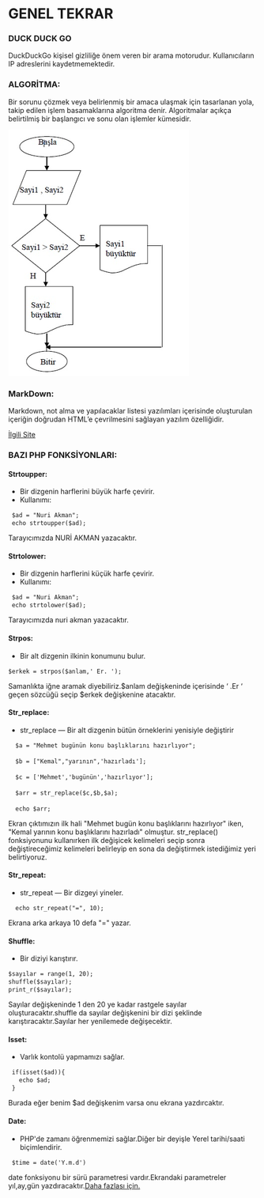 # GENEL TEKRAR

### DUCK DUCK GO
DuckDuckGo kişisel gizliliğe önem veren bir arama motorudur. Kullanıcıların IP adreslerini kaydetmemektedir.

### ALGORİTMA:
Bir sorunu çözmek veya belirlenmiş bir amaca ulaşmak için tasarlanan yola, takip edilen işlem basamaklarına algoritma denir. Algoritmalar açıkça belirtilmiş bir başlangıcı ve  sonu olan işlemler kümesidir.

![](image/akis2.jpg)

### MarkDown:
 Markdown, not alma ve yapılacaklar listesi yazılımları içerisinde oluşturulan içeriğin doğrudan HTML’e çevrilmesini sağlayan yazılım özelliğidir.

[İlgili Site](https://guides.github.com/features/mastering-markdown/)

### BAZI PHP FONKSİYONLARI:

#### Strtoupper:
- Bir dizgenin harflerini büyük harfe çevirir.
 - Kullanımı:
````
 $ad = "Nuri Akman";
 echo strtoupper($ad);
````
Tarayıcımızda NURİ AKMAN yazacaktır.

#### Strtolower:
- Bir dizgenin harflerini küçük harfe çevirir.
 - Kullanımı:
````
 $ad = "Nuri Akman";
 echo strtolower($ad);
````
Tarayıcımızda nuri akman yazacaktır.

#### Strpos:

- Bir alt dizgenin ilkinin konumunu bulur.
```
$erkek = strpos($anlam,' Er. ');
```
Samanlıkta iğne aramak diyebiliriz.$anlam değişkeninde içerisinde ‘ .Er ‘ geçen sözcüğü seçip
$erkek değişkenine atacaktır.


#### Str_replace:
- str_replace — Bir alt dizgenin bütün örneklerini yenisiyle değiştirir
```
  $a = "Mehmet bugünün konu başlıklarını hazırlıyor";

  $b = ["Kemal","yarının",'hazırladı'];

  $c = ['Mehmet','bugünün','hazırlıyor'];

  $arr = str_replace($c,$b,$a);

  echo $arr;
```
Ekran çıktımızın ilk hali "Mehmet bugün konu başlıklarını hazırlıyor" iken,
"Kemal yarının konu başlıklarını hazırladı" olmuştur. str_replace() fonksiyonunu kullanırken ilk değişicek kelimeleri seçip sonra değiştireceğimiz kelimeleri belirleyip en sona da değiştirmek istediğimiz yeri belirtiyoruz.

#### Str_repeat:
- str_repeat — Bir dizgeyi yineler.
```
  echo str_repeat("=", 10);
  ```
   Ekrana arka arkaya 10 defa "=" yazar.
#### Shuffle:
- Bir diziyi karıştırır.
```
$sayılar = range(1, 20);
shuffle($sayılar);
print_r($sayılar);
```
 Sayılar değişkeninde 1 den 20 ye kadar rastgele sayılar oluşturacaktır.shuffle da sayılar değişkenini bir dizi şeklinde karıştıracaktır.Sayılar her yenilemede değişecektir.

#### Isset:
- Varlık kontolü yapmamızı sağlar.
```
 if(isset($ad)){
   echo $ad;
 }
```
Burada eğer benim $ad değişkenim varsa onu ekrana yazdırcaktır.

#### Date:
- PHP'de zamanı öğrenmemizi sağlar.Diğer bir deyişle  Yerel tarihi/saati biçimlendirir.
```
 $time = date('Y.m.d')
```
date fonksiyonu bir sürü parametresi vardır.Ekrandaki parametreler yıl,ay,gün yazdıracaktır.[Daha fazlası için.](https://secure.php.net/manual/tr/function.date.php)

